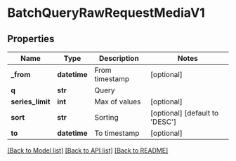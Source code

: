 # BatchQueryRawRequestMediaV1

## Properties
Name | Type | Description | Notes
------------ | ------------- | ------------- | -------------
**_from** | **datetime** | From timestamp | [optional] 
**q** | **str** | Query | 
**series_limit** | **int** | Max of values | [optional] 
**sort** | **str** | Sorting | [optional] [default to 'DESC']
**to** | **datetime** | To timestamp | [optional] 

[[Back to Model list]](../README.md#documentation-for-models) [[Back to API list]](../README.md#documentation-for-api-endpoints) [[Back to README]](../README.md)



